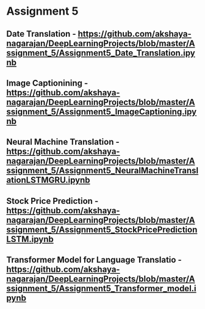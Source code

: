 # Assignment 5

## Date Translation - https://github.com/akshaya-nagarajan/DeepLearningProjects/blob/master/Assignment_5/Assignment5_Date_Translation.ipynb

## Image Captionining - https://github.com/akshaya-nagarajan/DeepLearningProjects/blob/master/Assignment_5/Assignment5_ImageCaptioning.ipynb

## Neural Machine Translation - https://github.com/akshaya-nagarajan/DeepLearningProjects/blob/master/Assignment_5/Assignment5_NeuralMachineTranslationLSTMGRU.ipynb

## Stock Price Prediction - https://github.com/akshaya-nagarajan/DeepLearningProjects/blob/master/Assignment_5/Assignment5_StockPricePredictionLSTM.ipynb

## Transformer Model for Language Translatio - https://github.com/akshaya-nagarajan/DeepLearningProjects/blob/master/Assignment_5/Assignment5_Transformer_model.ipynb
